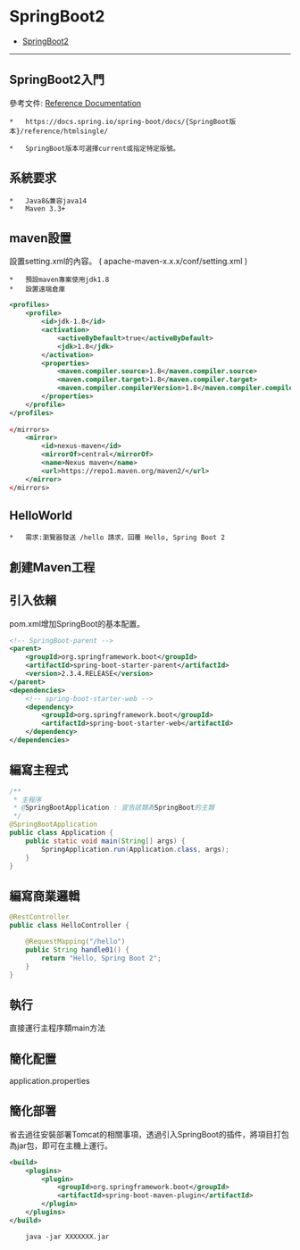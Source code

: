 SpringBoot2
==================
- [SpringBoot2](#springboot2)


* * *
<h2 id="ch01">SpringBoot2入門</h2>
 參考文件: <a href="https://docs.spring.io/spring-boot/docs/2.3.4.RELEASE/reference/htmlsingle/">Reference Documentation</a> 

    *   https://docs.spring.io/spring-boot/docs/{SpringBoot版本}/reference/htmlsingle/
       
    *   SpringBoot版本可選擇current或指定特定版號。

<h2 id="ch01-1">系統要求</h2>

    *   Java8&兼容java14
    *   Maven 3.3+
<h2 id="ch01-2">maven設置</h2>

設置setting.xml的內容。 ( apache-maven-x.x.x/conf/setting.xml )

    *   預設maven專案使用jdk1.8
    *   設置遠端倉庫


```xml
<profiles>
    <profile>
        <id>jdk-1.8</id>
        <activation>
            <activeByDefault>true</activeByDefault>
            <jdk>1.8</jdk>
        </activation>
        <properties>
            <maven.compiler.source>1.8</maven.compiler.source>
            <maven.compiler.target>1.8</maven.compiler.target>
            <maven.compiler.compilerVersion>1.8</maven.compiler.compilerVersion>
        </properties>  
    </profile>
</profiles>
    
</mirrors>
    <mirror>
        <id>nexus-maven</id>
        <mirrorOf>central</mirrorOf>
        <name>Nexus maven</name>
        <url>https://repo1.maven.org/maven2/</url>
    </mirror>
</mirrors>
```

<h2 id="ch01-3">HelloWorld</h2>

    *   需求:瀏覽器發送 /hello 請求，回覆 Hello, Spring Boot 2
<h2 id="ch01-4">創建Maven工程</h2>

<h2 id="ch01-5">引入依賴</h2>
pom.xml增加SpringBoot的基本配置。

```xml
<!-- SpringBoot-parent -->
<parent>
	<groupId>org.springframework.boot</groupId>
	<artifactId>spring-boot-starter-parent</artifactId>
	<version>2.3.4.RELEASE</version>
</parent>
<dependencies>
	<!-- spring-boot-starter-web -->
	<dependency>
		<groupId>org.springframework.boot</groupId>
		<artifactId>spring-boot-starter-web</artifactId>
	</dependency>
</dependencies>
```
<h2 id="ch01-6">編寫主程式</h2>

```java
/**
 * 主程序
 * @SpringBootApplication : 宣告該類為SpringBoot的主類
 */
@SpringBootApplication
public class Application {
	public static void main(String[] args) {
		SpringApplication.run(Application.class, args);
	}
}
```
<h2 id="ch01-6">編寫商業邏輯</h2>

```java
@RestController
public class HelloController {

	@RequestMapping("/hello")
	public String handle01() {
		return "Hello, Spring Boot 2";
	}
}
```
<h2 id="ch01-7">執行</h2>
直接運行主程序類main方法

<h2 id="ch01-9">簡化配置</h2>
application.properties

<h2 id="ch01-9">簡化部署</h2>

省去過往安裝部署Tomcat的相關事項，透過引入SpringBoot的插件，將項目打包為jar包，即可在主機上運行。

```xml
<build>
	<plugins>
		<plugin>
			<groupId>org.springframework.boot</groupId>
			<artifactId>spring-boot-maven-plugin</artifactId>
		</plugin>
	</plugins>
</build>
```

        java -jar XXXXXXX.jar

